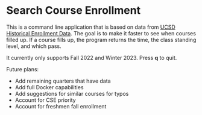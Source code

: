 # Search Course Enrollment

This is a command line application that is based on data from [UCSD Historical Enrollment Data](https://github.com/UCSD-Historical-Enrollment-Data). The goal is to make it faster to see when courses filled up. If a course fills up, the program returns the time, the class standing level, and which pass.

It currently only supports Fall 2022 and Winter 2023. Press <b>q</b> to quit.

Future plans:
- Add remaining quarters that have data
- Add full Docker capabilities
- Add suggestions for similar courses for typos
- Account for CSE priority
- Account for freshmen fall enrollment